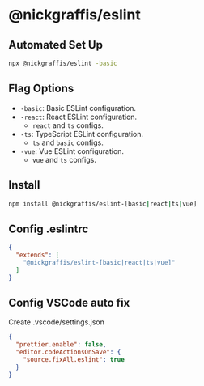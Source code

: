# @nickgraffis/eslint

## Automated Set Up

```bash
npx @nickgraffis/eslint -basic
```

## Flag Options
* `-basic`: Basic ESLint configuration.
* `-react`: React ESLint configuration.
  * `react` and `ts` configs.
* `-ts`: TypeScript ESLint configuration.
  * `ts` and `basic` configs.
* `-vue`: Vue ESLint configuration.
  * `vue` and `ts` configs.

## Install

```bash
npm install @nickgraffis/eslint-[basic|react|ts|vue]
```

## Config .eslintrc
```json
{
  "extends": [
    "@nickgraffis/eslint-[basic|react|ts|vue]"
  ]
}
```

## Config VSCode auto fix

Create .vscode/settings.json

```json
{
  "prettier.enable": false,
  "editor.codeActionsOnSave": {
    "source.fixAll.eslint": true
  }
}
```